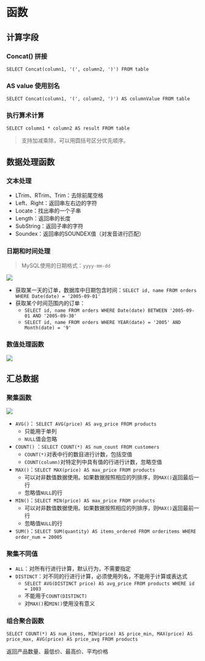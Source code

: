 # 函数

## 计算字段
### Concat() 拼接
`SELECT Concat(column1, '(', column2, ')') FROM table`

### AS value 使用别名
`SELECT Concat(column1, '(', column2, ')') AS columnValue FROM table`

### 执行算术计算
`SELECT column1 * column2 AS result FROM table`

> 支持加减乘除，可以用圆括号区分优先顺序。

## 数据处理函数
### 文本处理
- LTrim、RTrim、Trim：去除前尾空格
- Left、Right：返回串左右边的字符
- Locate：找出串的一个子串
- Length：返回串的长度
- SubString：返回子串的字符
- Soundex：返回串的SOUNDEX值（对发音进行匹配）

### 日期和时间处理

> MySQL使用的日期格式：`yyyy-mm-dd`

![](https://cdn.jsdelivr.net/gh/Merlin218/image-storage/picGo/202209051047466.png)

- 获取某一天的订单，数据库中日期包含时间：`SELECT id, name FROM orders WHERE Date(date) = '2005-09-01'`
- 获取某个时间范围内的订单：
	- `SELECT id, name FROM orders WHERE Date(date) BETWEEN '2005-09-01 AND '2005-09-30'`
	- `SELECT id, name FROM orders WHERE YEAR(date) = '2005' AND Month(date) = '9'`

### 数值处理函数

![](https://cdn.jsdelivr.net/gh/Merlin218/image-storage/picGo/202209051055718.png)

## 汇总数据

### 聚集函数
![](https://cdn.jsdelivr.net/gh/Merlin218/image-storage/picGo/202209051056278.png)

- `AVG()`： `SELECT AVG(price) AS avg_price FROM products`
	- 只能用于单列
	- `NULL`值会忽略
- `COUNT()` ：`SELECT COUNT(*) AS num_count FROM customers`
	- `COUNT(*)`对表中行的数目进行计数，包括空值
	- `COUNT(column)`对特定列中具有值的行进行计数，忽略空值
- `MAX()`：`SELECT MAX(price) AS max_price FROM products`
	- 可以对非数值数据使用。如果数据按照相应的列排序，则`MAX()`返回最后一行
	- 忽略值`NULL`的行
- `MIN()`：`SELECT MIN(price) AS max_price FROM products`
	- 可以对非数值数据使用。如果数据按照相应的列排序，则`MAX()`返回最前一行
	- 忽略值`NULL`的行
- `SUM()`：`SELECT SUM(quantity) AS items_ordered FROM orderitems WHERE order_num = 20005`

### 聚集不同值

- `ALL`：对所有行进行计算，默认行为，不需要指定
- `DISTINCT`：对不同的行进行计算，必须使用列名，不能用于计算或表达式
	- `SELECT AVG(DISTINCT price) AS avg_price FROM products WHERE id = 1003`
	- 不能用于`COUNT(DISTINCT)`
	- 对`MAX()`和`MIN()`使用没有意义

### 组合聚合函数
`SELECT COUNT(*) AS num_items, MIN(price) AS price_min, MAX(price) AS price_max, AVG(price) AS price_avg FROM products`

返回产品数量、最低价、最高价、平均价格

